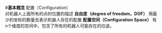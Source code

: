 #**基本概念**
配置（Configuration）  
对机器人上面所有的点的位置的描述
**自由度（degree of freedom，DOF）**
用最少的坐标的数量去表示机器人存在的配置
**配置空间（Configuration Space）**
有n个维度的空间中，包含了所有的机器人可能存在的位姿。

